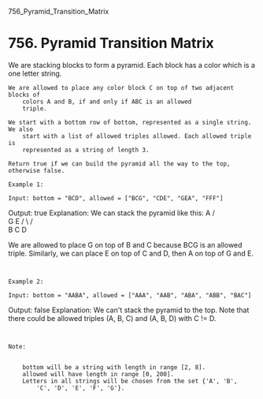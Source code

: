 756_Pyramid_Transition_Matrix
# 756. Pyramid Transition Matrix

We are stacking blocks to form a pyramid. Each block has a color which is a one letter
        string.

    We are allowed to place any color block C on top of two adjacent blocks of
        colors A and B, if and only if ABC is an allowed
        triple.

    We start with a bottom row of bottom, represented as a single string. We also
        start with a list of allowed triples allowed. Each allowed triple is
        represented as a string of length 3.

    Return true if we can build the pyramid all the way to the top, otherwise false.

    Example 1:

    Input: bottom = "BCD", allowed = ["BCG", "CDE", "GEA", "FFF"]
Output: true
Explanation:
We can stack the pyramid like this:
    A
   / \
  G   E
 / \ / \
B   C   D

We are allowed to place G on top of B and C because BCG is an allowed triple.  Similarly, we can place E on top of C and D, then A on top of G and E.

     

    Example 2:

    Input: bottom = "AABA", allowed = ["AAA", "AAB", "ABA", "ABB", "BAC"]
Output: false
Explanation:
We can't stack the pyramid to the top.
Note that there could be allowed triples (A, B, C) and (A, B, D) with C != D.

     

    Note:

    
        bottom will be a string with length in range [2, 8].
        allowed will have length in range [0, 200].
        Letters in all strings will be chosen from the set {'A', 'B',
            'C', 'D', 'E', 'F', 'G'}.
